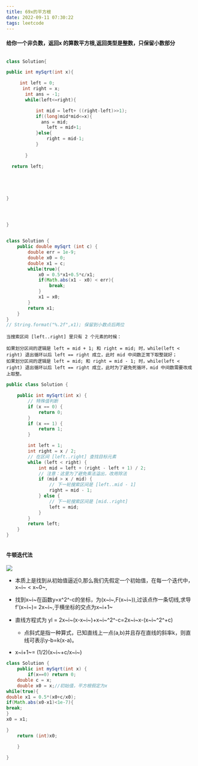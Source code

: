 ```yaml
---
title: 69x的平方根
date: 2022-09-11 07:30:22
tags: leetcode
---
```


#### 给你一个非负数，返回x 的算数平方根,返回类型是整数，只保留小数部分

```java

class Solution{

public int mySqrt(int x){

     int left = 0;
      int right = x;
       int ans = -1;
       while(left<=right){

           int mid = left+ ((right-left)>>1);
           if((long)mid*mid<=x){
             ans = mid;
               left = mid+1;
           }else{
               right = mid-1;
           }
         
       }

  return left;





}




}


```

```java

class Solution {
    public double mySqrt (int c) {
        double err = 1e-9;
        double x0 = 0;
        double x1 = c;
        while(true){
            x0 = 0.5*x1+0.5*c/x1;
            if(Math.abs(x1 - x0) < err){
                break;
            }
            x1 = x0;
        }
        return x1;
    }
}
// String.format("%.2f",x1); 保留到小数点后两位

```

    当搜索区间 [left..right] 里只有 2 个元素的时候：

    如果划分区间的逻辑是 left = mid + 1; 和 right = mid; 时，while(left < right) 退出循环以后 left == right 成立，此时 mid 中间数正常下取整就好；
    如果划分区间的逻辑是 left = mid; 和 right = mid - 1; 时，while(left < right) 退出循环以后 left == right 成立，此时为了避免死循环，mid 中间数需要改成上取整。

```java
public class Solution {

    public int mySqrt(int x) {
        // 特殊值判断
        if (x == 0) {
            return 0;
        }
        if (x == 1) {
            return 1;
        }

        int left = 1;
        int right = x / 2;
        // 在区间 [left..right] 查找目标元素
        while (left < right) {
            int mid = left + (right - left + 1) / 2;
            // 注意：这里为了避免乘法溢出，改用除法
            if (mid > x / mid) {
                // 下一轮搜索区间是 [left..mid - 1]
                right = mid - 1;
            } else {
                // 下一轮搜索区间是 [mid..right]
                left = mid;
            }
        }
        return left;
    }
}



```

#### 牛顿迭代法
![](https://tva1.sinaimg.cn/large/e6c9d24egy1h62h94reygj20ya0juaak.jpg)

- 本质上是找到从初始值逼近0,那么我们先假定一个初始值，在每一个迭代中，x~i~ < x~0~,
- 找到x~i~在函数y=x^2^-c的坐标，为(x~i~,F(x~i~)),过该点作一条切线,求导f'(x~i~)= 2x~i~,于横坐标的交点为x~i+1~
- 直线方程式为 yl = 2x~i~(x-x~i~)+x~i~^2^-c=2x~i~x-(x~i~^2^+c)
    - 点斜式是指一种算式，已知直线上一点(a,b)并且存在直线的斜率k，则直线可表示y-b=k(x-a)。

- x~i+1~= (1/2)(x~i~+c/x~i~)


```java
class Solution {
    public int mySqrt(int x) {
        if(x==0) return 0;
    double c = x;
    double x0 = x;//初始值，平方根假定为x
while(true){
double x1 = 0.5*(x0+c/x0);
if(Math.abs(x0-x1)<1e-7){
break;
}
x0 = x1;

} 
    return (int)x0;

    }

}
```